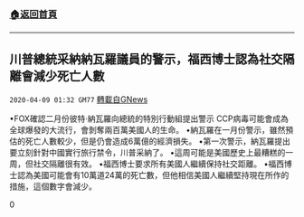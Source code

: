 ###  [:house:返回首頁](https://github.com/ourhimalayas/txt)
---

## 川普總統采納納瓦羅議員的警示，福西博士認為社交隔離會減少死亡人數
`2020-04-09 01:32 GM77` [轉載自GNews](https://gnews.org/zh-hant/166768/)

•FOX確認二月份彼特·納瓦羅向總統的特別行動組提出警示 CCP病毒可能會成為全球爆發的大流行，會剝奪兩百萬美國人的生命。
•納瓦羅在一月份警示，雖然預估的死亡人數較少，但是仍會造成6萬億的經濟損失。
•第一次警示，納瓦羅提出要立刻針對中國實行旅行禁令，川普采納了。
•這周可能是美國歷史上最糟糕的一周，但社交隔離很有效。
•福西博士要求所有美國人繼續保持社交距離。
•福西博士認為美國可能會有10萬道24萬的死亡數，但他相信美國人繼續堅持現在所作的措施，這個數字會減少。

0
